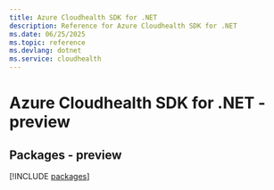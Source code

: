 ```yaml
---
title: Azure Cloudhealth SDK for .NET
description: Reference for Azure Cloudhealth SDK for .NET
ms.date: 06/25/2025
ms.topic: reference
ms.devlang: dotnet
ms.service: cloudhealth
---
```

# Azure Cloudhealth SDK for .NET - preview
## Packages - preview
[!INCLUDE [packages](cloudhealth-index.md)]